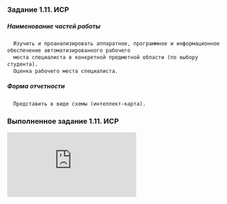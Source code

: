 ### Задание 1.11. ИСР

##### Наименование частей работы
      
      Изучить и проанализировать аппаратное, программное и информационное обеспечение автоматизированного рабочего 
      места специалиста в конкретной предметной области (по выбору студента). 
      Оценка рабочего места специалиста.

##### Форма отчетности
      
      Представить в виде схемы (интеллект-карта).

### Выполненное задание 1.11. ИСР

![](https://github.com/MarinaSvistunova/study_practice_3/blob/master/%D0%A1%D0%B2%D0%B8%D1%81%D1%82%D1%83%D0%BD%D0%BE%D0%B2%D0%B0%2C%203%D0%98%D0%92%D0%A2%2C%20%D0%98%D0%A1%D0%A0%2C%201-11.pdf)
